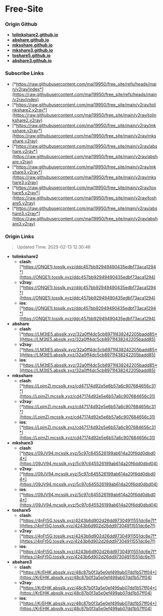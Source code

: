 # Free-Site

### Origin Github

- [**tolinkshare2.github.io**](https://github.com/tolinkshare2/tolinkshare2.github.io)
- [**abshare.github.io**](https://github.com/abshare/abshare.github.io)
- [**mksshare.github.io**](https://github.com/mksshare/mksshare.github.io)
- [**mkshare3.github.io**](https://github.com/mkshare3/mkshare3.github.io)
- [**toshare5.github.io**](https://github.com/toshare5/toshare5.github.io)
- [**abshare3.github.io**](https://github.com/abshare3/abshare3.github.io)

### Subscribe Links

- [*https://raw.githubusercontent.com/mai19950/free_site/refs/heads/main/v2ray/index*](https://raw.githubusercontent.com/mai19950/free_site/refs/heads/main/v2ray/index)
- [*https://raw.githubusercontent.com/mai19950/free_site/main/v2ray/tolinkshare2.v2ray*](https://raw.githubusercontent.com/mai19950/free_site/main/v2ray/tolinkshare2.v2ray)
- [*https://raw.githubusercontent.com/mai19950/free_site/main/v2ray/mksshare.v2ray*](https://raw.githubusercontent.com/mai19950/free_site/main/v2ray/mksshare.v2ray)
- [*https://raw.githubusercontent.com/mai19950/free_site/main/v2ray/abshare.v2ray*](https://raw.githubusercontent.com/mai19950/free_site/main/v2ray/abshare.v2ray)
- [*https://raw.githubusercontent.com/mai19950/free_site/main/v2ray/mkshare3.v2ray*](https://raw.githubusercontent.com/mai19950/free_site/main/v2ray/mkshare3.v2ray)
- [*https://raw.githubusercontent.com/mai19950/free_site/main/v2ray/toshare5.v2ray*](https://raw.githubusercontent.com/mai19950/free_site/main/v2ray/toshare5.v2ray)
- [*https://raw.githubusercontent.com/mai19950/free_site/main/v2ray/abshare3.v2ray*](https://raw.githubusercontent.com/mai19950/free_site/main/v2ray/abshare3.v2ray)

### Origin Links

> Updated Time: 2025-02-13 12:30:46

- **tolinkshare2**
  - **clash**: [*https://ONQE1l.tosslk.xyz/ddc457bb92949490435edbf73aca1294*](https://ONQE1l.tosslk.xyz/ddc457bb92949490435edbf73aca1294)
  - **v2ray**: [*https://ONQE1l.tosslk.xyz/ddc457bb92949490435edbf73aca1294*](https://ONQE1l.tosslk.xyz/ddc457bb92949490435edbf73aca1294)
  - **ios**: [*https://ONQE1l.tosslk.xyz/ddc457bb92949490435edbf73aca1294*](https://ONQE1l.tosslk.xyz/ddc457bb92949490435edbf73aca1294)
- **abshare**
  - **clash**: [*https://LM3tE5.absslk.xyz/32a0ff4dc5cb8971f438242205badd85*](https://LM3tE5.absslk.xyz/32a0ff4dc5cb8971f438242205badd85)
  - **v2ray**: [*https://LM3tE5.absslk.xyz/32a0ff4dc5cb8971f438242205badd85*](https://LM3tE5.absslk.xyz/32a0ff4dc5cb8971f438242205badd85)
  - **ios**: [*https://LM3tE5.absslk.xyz/32a0ff4dc5cb8971f438242205badd85*](https://LM3tE5.absslk.xyz/32a0ff4dc5cb8971f438242205badd85)
- **mksshare**
  - **clash**: [*https://LpimZl.mcsslk.xyz/cd47174d92e5e6b57a6c907684656c31*](https://LpimZl.mcsslk.xyz/cd47174d92e5e6b57a6c907684656c31)
  - **v2ray**: [*https://LpimZl.mcsslk.xyz/cd47174d92e5e6b57a6c907684656c31*](https://LpimZl.mcsslk.xyz/cd47174d92e5e6b57a6c907684656c31)
  - **ios**: [*https://LpimZl.mcsslk.xyz/cd47174d92e5e6b57a6c907684656c31*](https://LpimZl.mcsslk.xyz/cd47174d92e5e6b57a6c907684656c31)
- **mkshare3**
  - **clash**: [*https://09JV94.mcsslk.xyz/5c97c645526199ab614a20f6dd0dbd04*](https://09JV94.mcsslk.xyz/5c97c645526199ab614a20f6dd0dbd04)
  - **v2ray**: [*https://09JV94.mcsslk.xyz/5c97c645526199ab614a20f6dd0dbd04*](https://09JV94.mcsslk.xyz/5c97c645526199ab614a20f6dd0dbd04)
  - **ios**: [*https://09JV94.mcsslk.xyz/5c97c645526199ab614a20f6dd0dbd04*](https://09JV94.mcsslk.xyz/5c97c645526199ab614a20f6dd0dbd04)
- **toshare5**
  - **clash**: [*https://4nFt5G.tosslk.xyz/4243b6d902d26dd97304911551dc6e7f*](https://4nFt5G.tosslk.xyz/4243b6d902d26dd97304911551dc6e7f)
  - **v2ray**: [*https://4nFt5G.tosslk.xyz/4243b6d902d26dd97304911551dc6e7f*](https://4nFt5G.tosslk.xyz/4243b6d902d26dd97304911551dc6e7f)
  - **ios**: [*https://4nFt5G.tosslk.xyz/4243b6d902d26dd97304911551dc6e7f*](https://4nFt5G.tosslk.xyz/4243b6d902d26dd97304911551dc6e7f)
- **abshare3**
  - **clash**: [*https://KrEHlK.absslk.xyz/48c87b0f3a5e0ef499ab07dd1b57ff04*](https://KrEHlK.absslk.xyz/48c87b0f3a5e0ef499ab07dd1b57ff04)
  - **v2ray**: [*https://KrEHlK.absslk.xyz/48c87b0f3a5e0ef499ab07dd1b57ff04*](https://KrEHlK.absslk.xyz/48c87b0f3a5e0ef499ab07dd1b57ff04)
  - **ios**: [*https://KrEHlK.absslk.xyz/48c87b0f3a5e0ef499ab07dd1b57ff04*](https://KrEHlK.absslk.xyz/48c87b0f3a5e0ef499ab07dd1b57ff04)
